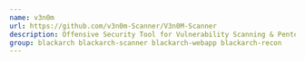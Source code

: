 ```yaml
---
name: v3n0m
url: https://github.com/v3n0m-Scanner/V3n0M-Scanner
description: Offensive Security Tool for Vulnerability Scanning & Pentesting.
group: blackarch blackarch-scanner blackarch-webapp blackarch-recon
---
```


